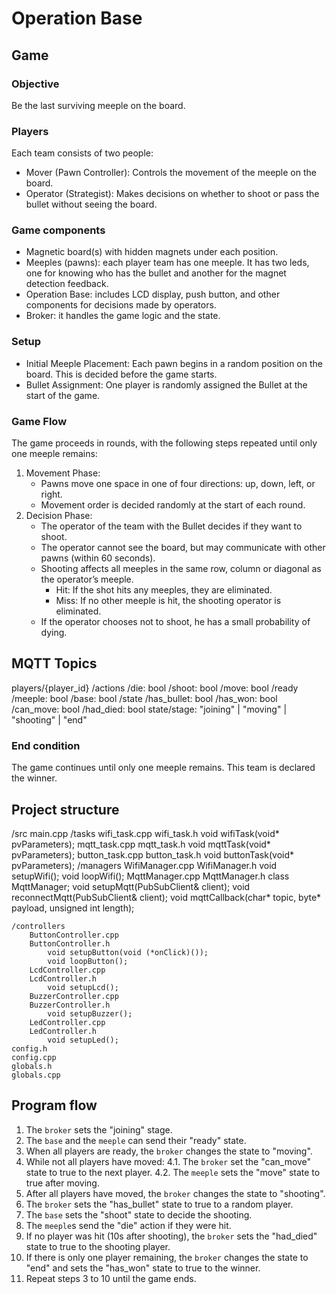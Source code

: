 # Operation Base

## Game

### Objective
Be the last surviving meeple on the board.

### Players
Each team consists of two people:
- Mover (Pawn Controller): Controls the movement of the meeple on the board.
- Operator (Strategist): Makes decisions on whether to shoot or pass the bullet without seeing the board.

### Game components
- Magnetic board(s) with hidden magnets under each position.
- Meeples (pawns): each player team has one meeple. It has two leds, one for knowing who has the bullet and another for the magnet detection feedback.
- Operation Base: includes LCD display, push button, and other components for decisions made by operators.
- Broker: it handles the game logic and the state.

### Setup
- Initial Meeple Placement: Each pawn begins in a random position on the board. This is decided before the game starts.
- Bullet Assignment: One player is randomly assigned the Bullet at the start of the game.

### Game Flow
The game proceeds in rounds, with the following steps repeated until only one meeple remains:
1. Movement Phase:
    - Pawns move one space in one of four directions: up, down, left, or right.
    - Movement order is decided randomly at the start of each round.
2. Decision Phase:
    - The operator of the team with the Bullet decides if they want to shoot.
    - The operator cannot see the board, but may communicate with other pawns (within 60 seconds).
    - Shooting affects all meeples in the same row, column or diagonal as the operator’s meeple.
        - Hit: If the shot hits any meeples, they are eliminated.
        - Miss: If no other meeple is hit, the shooting operator is eliminated.
    - If the operator chooses not to shoot, he has a small probability of dying.

## MQTT Topics
players/{player_id}
                    /actions
                        /die: bool
                        /shoot: bool
                        /move: bool
                        /ready
                            /meeple: bool
                            /base: bool
                    /state
                        /has_bullet: bool
                        /has_won: bool
                        /can_move: bool
                        /had_died: bool
state/stage: "joining" | "moving" | "shooting" | "end" 

### End condition
The game continues until only one meeple remains. This team is declared the winner.


## Project structure
/src
    main.cpp
    /tasks
        wifi_task.cpp
        wifi_task.h
            void wifiTask(void* pvParameters);
        mqtt_task.cpp
        mqtt_task.h
            void mqttTask(void* pvParameters);
        button_task.cpp
        button_task.h
            void buttonTask(void* pvParameters);
    /managers
        WifiManager.cpp
        WifiManager.h
            void setupWifi();
            void loopWifi();
        MqttManager.cpp
        MqttManager.h
            class MqttManager;
            void setupMqtt(PubSubClient& client);
            void reconnectMqtt(PubSubClient& client);
            void mqttCallback(char* topic, byte* payload, unsigned int length);

    /controllers
        ButtonController.cpp
        ButtonController.h
            void setupButton(void (*onClick)());
            void loopButton();
        LcdController.cpp
        LcdController.h
            void setupLcd();
        BuzzerController.cpp
        BuzzerController.h
            void setupBuzzer();
        LedController.cpp
        LedController.h
            void setupLed();
    config.h
    config.cpp
    globals.h
    globals.cpp


## Program flow
1. The `broker` sets the "joining" stage.                       
2. The `base` and the `meeple` can send their "ready" state.
3. When all players are ready, the `broker` changes the state to "moving".
4. While not all players have moved:
    4.1. The `broker` set the "can_move" state to true to the next player.
    4.2. The `meeple` sets the "move" state to true after moving.
5. After all players have moved, the `broker` changes the state to "shooting".
6. The `broker` sets the "has_bullet" state to true to a random player.
7. The `base` sets the "shoot" state to decide the shooting.
8. The `meeple`s send the "die" action if they were hit.
9. If no player was hit (10s after shooting), the `broker` sets the "had_died" state to true to the shooting player.
10. If there is only one player remaining, the `broker` changes the state to "end" and sets the "has_won" state to true to the winner.
11. Repeat steps 3 to 10 until the game ends. 